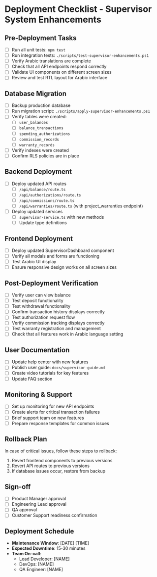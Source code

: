 # Deployment Checklist - Supervisor System Enhancements

## Pre-Deployment Tasks

- [ ] Run all unit tests: `npm test`
- [ ] Run integration tests: `./scripts/test-supervisor-enhancements.ps1`
- [ ] Verify Arabic translations are complete
- [ ] Check that all API endpoints respond correctly
- [ ] Validate UI components on different screen sizes
- [ ] Review and test RTL layout for Arabic interface

## Database Migration

- [ ] Backup production database
- [ ] Run migration script: `./scripts/apply-supervisor-enhancements.ps1`
- [ ] Verify tables were created:
  - [ ] `user_balances`
  - [ ] `balance_transactions`
  - [ ] `spending_authorizations`
  - [ ] `commission_records`
  - [ ] `warranty_records`
- [ ] Verify indexes were created
- [ ] Confirm RLS policies are in place

## Backend Deployment

- [ ] Deploy updated API routes
  - [ ] `/api/balance/route.ts`
  - [ ] `/api/authorizations/route.ts`
  - [ ] `/api/commissions/route.ts`
  - [ ] `/api/warranties/route.ts` (with project_warranties endpoint)
- [ ] Deploy updated services
  - [ ] `supervisor-service.ts` with new methods
  - [ ] Update type definitions

## Frontend Deployment

- [ ] Deploy updated SupervisorDashboard component
- [ ] Verify all modals and forms are functioning
- [ ] Test Arabic UI display
- [ ] Ensure responsive design works on all screen sizes

## Post-Deployment Verification

- [ ] Verify user can view balance
- [ ] Test deposit functionality
- [ ] Test withdrawal functionality
- [ ] Confirm transaction history displays correctly
- [ ] Test authorization request flow
- [ ] Verify commission tracking displays correctly
- [ ] Test warranty registration and management
- [ ] Check that all features work in Arabic language setting

## User Documentation

- [ ] Update help center with new features
- [ ] Publish user guide: `docs/supervisor-guide.md`
- [ ] Create video tutorials for key features
- [ ] Update FAQ section

## Monitoring & Support

- [ ] Set up monitoring for new API endpoints
- [ ] Create alerts for critical transaction failures
- [ ] Brief support team on new features
- [ ] Prepare response templates for common issues

## Rollback Plan

In case of critical issues, follow these steps to rollback:

1. Revert frontend components to previous versions
2. Revert API routes to previous versions
3. If database issues occur, restore from backup

## Sign-off

- [ ] Product Manager approval
- [ ] Engineering Lead approval
- [ ] QA approval
- [ ] Customer Support readiness confirmation

## Deployment Schedule

- **Maintenance Window**: [DATE] [TIME]
- **Expected Downtime**: 15-30 minutes
- **Team On-call**:
  - Lead Developer: [NAME]
  - DevOps: [NAME]
  - QA Engineer: [NAME]
